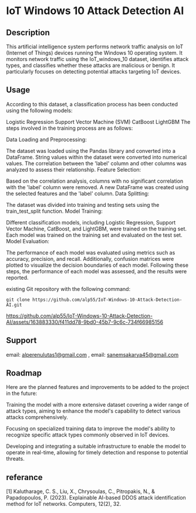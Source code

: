 # IoT Windows 10 Attack Detection AI

## Description
This artificial intelligence system performs network traffic analysis on IoT (Internet of Things) devices running the Windows 10 operating system. It monitors network traffic using the IoT_windows_10 dataset, identifies attack types, and classifies whether these attacks are malicious or benign. It particularly focuses on detecting potential attacks targeting IoT devices.

## Usage
According to this dataset, a classification process has been conducted using the following models:

Logistic Regression
Support Vector Machine (SVM)
CatBoost
LightGBM
The steps involved in the training process are as follows:

Data Loading and Preprocessing:

The dataset was loaded using the Pandas library and converted into a DataFrame.
String values within the dataset were converted into numerical values.
The correlation between the 'label' column and other columns was analyzed to assess their relationship.
Feature Selection:

Based on the correlation analysis, columns with no significant correlation with the 'label' column were removed.
A new DataFrame was created using the selected features and the 'label' column.
Data Splitting:

The dataset was divided into training and testing sets using the train_test_split function.
Model Training:

Different classification models, including Logistic Regression, Support Vector Machine, CatBoost, and LightGBM, were trained on the training set.
Each model was trained on the training set and evaluated on the test set.
Model Evaluation:

The performance of each model was evaluated using metrics such as accuracy, precision, and recall.
Additionally, confusion matrices were plotted to visualize the decision boundaries of each model.
Following these steps, the performance of each model was assessed, and the results were reported.

existing Git repository with the following command:

```
git clone https://github.com/alp55/IoT-Windows-10-Attack-Detection-AI.git
```



https://github.com/alp55/IoT-Windows-10-Attack-Detection-AI/assets/163883330/f411dd78-9bd0-45b7-9c6c-734f66985156


## Support

email: alperenulutas1@gmail.com , email: sanemsakarya45@gmail.com

## Roadmap

Here are the planned features and improvements to be added to the project in the future:

Training the model with a more extensive dataset covering a wider range of attack types, aiming to enhance the model's capability to detect various attacks comprehensively.

Focusing on specialized training data to improve the model's ability to recognize specific attack types commonly observed in IoT devices.

Developing and integrating a suitable infrastructure to enable the model to operate in real-time, allowing for timely detection and response to potential threats.


## referance

[1] Kalutharage, C. S., Liu, X., Chrysoulas, C., Pitropakis, N., & Papadopoulos, P. (2023). Explainable AI-based DDOS attack identification method for IoT networks. Computers, 12(2), 32.
